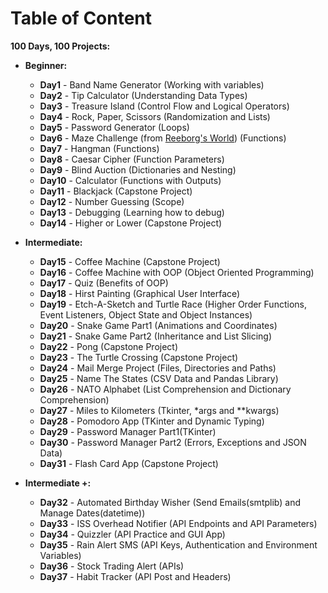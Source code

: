 # Table of Content

**100 Days, 100 Projects:**

* **Beginner:**
    * **Day1**   - Band Name Generator (Working with variables)
    * **Day2**   - Tip Calculator (Understanding Data Types)
    * **Day3**   - Treasure Island (Control Flow and Logical Operators)
    * **Day4**   - Rock, Paper, Scissors (Randomization and Lists)
    * **Day5**   - Password Generator (Loops)
    * **Day6**   - Maze Challenge (from [Reeborg's World](https://reeborg.ca/index_en.html)) (Functions)
    * **Day7**   - Hangman (Functions)
    * **Day8**   - Caesar Cipher (Function Parameters)
    * **Day9**   - Blind Auction (Dictionaries and Nesting)
    * **Day10**  - Calculator (Functions with Outputs)
    * **Day11**  - Blackjack (Capstone Project)
    * **Day12**  - Number Guessing (Scope)
    * **Day13**  - Debugging (Learning how to debug)
    * **Day14**  - Higher or Lower (Capstone Project)

* **Intermediate:**
    * **Day15**  - Coffee Machine (Capstone Project)
    * **Day16**  - Coffee Machine with OOP (Object Oriented Programming)
    * **Day17**  - Quiz (Benefits of OOP)
    * **Day18**  - Hirst Painting (Graphical User Interface)
    * **Day19**  - Etch-A-Sketch and Turtle Race (Higher Order Functions, Event Listeners, Object State and Object Instances)
    * **Day20**  - Snake Game Part1 (Animations and Coordinates)
    * **Day21**  - Snake Game Part2 (Inheritance and List Slicing)
    * **Day22**  - Pong (Capstone Project)
    * **Day23**  - The Turtle Crossing (Capstone Project)
    * **Day24**  - Mail Merge Project (Files, Directories and Paths)
    * **Day25**  - Name The States (CSV Data and Pandas Library)
    * **Day26**  - NATO Alphabet (List Comprehension and Dictionary Comprehension)
    * **Day27**  - Miles to Kilometers (Tkinter, *args and **kwargs)
    * **Day28**  - Pomodoro App (TKinter and Dynamic Typing)
    * **Day29**  - Password Manager Part1(TKinter)
    * **Day30**  - Password Manager Part2 (Errors, Exceptions and JSON Data)
    * **Day31**  - Flash Card App (Capstone Project)

* **Intermediate +:**
    * **Day32**  - Automated Birthday Wisher (Send Emails(smtplib) and Manage Dates(datetime))
    * **Day33**  - ISS Overhead Notifier (API Endpoints and API Parameters)
    * **Day34**  - Quizzler (API Practice and GUI App)
    * **Day35**  - Rain Alert SMS (API Keys, Authentication and Environment Variables)
    * **Day36**  - Stock Trading Alert (APIs)
    * **Day37**  - Habit Tracker (API Post and Headers)
